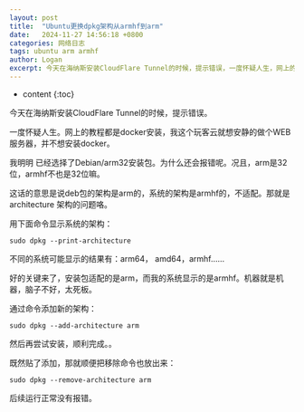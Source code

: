 ```yaml
---
layout: post
title:  "Ubuntu更换dpkg架构从armhf到arm"
date:   2024-11-27 14:56:18 +0800
categories: 网络日志 
tags: ubuntu arm armhf
author: Logan
excerpt: 今天在海纳斯安装CloudFlare Tunnel的时候，提示错误，一度怀疑人生，网上的教程都是docker安装，我这个hinas就想安静的做个WEB服务器，并不想安装docker，所以下载了原生程序，我明明已经选择了Debian/arm32安装包。安装为什么还会报错呢。况且，arm是32位，armhf不也是32位嘛，这话的意思是说deb包的架构是arm的，系统的架构是armhf的，不适配。
---
```


* content
{:toc}

今天在海纳斯安装CloudFlare Tunnel的时候，提示错误。

一度怀疑人生。网上的教程都是docker安装，我这个玩客云就想安静的做个WEB服务器，并不想安装docker。

我明明 已经选择了Debian/arm32安装包。为什么还会报错呢。况且，arm是32位，armhf不也是32位嘛。

这话的意思是说deb包的架构是arm的，系统的架构是armhf的，不适配。那就是architecture 架构的问题咯。

用下面命令显示系统的架构：

    sudo dpkg --print-architecture

不同的系统可能显示的结果有：arm64， amd64，armhf……

好的关键来了，安装包适配的是arm，而我的系统显示的是armhf。机器就是机器，脑子不好，太死板。

通过命令添加新的架构：

    sudo dpkg --add-architecture arm

然后再尝试安装，顺利完成。。

既然贴了添加，那就顺便把移除命令也放出来：

    sudo dpkg --remove-architecture arm

后续运行正常没有报错。